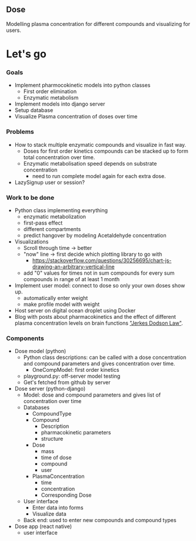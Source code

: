 ## Dose
Modelling plasma concentration for different compounds and visualizing for users.

# Let's go

### Goals
- Implement pharmocokinetic models into python classes
    - First order elimination
    - Enzymatic metabolism
- Implement models into django server
- Setup database 
- Visualize Plasma concentration of doses over time


### Problems
- How to stack multiple enzymatic compounds and visualize in fast way. 
    - Doses for first order kinetics compounds can be stacked up to form total concentration over time. 
    - Enzymatic metabolisation speed depends on substrate concentration 
        - need to run complete model again for each extra dose.
- LazySignup user or session?


### Work to be done
- Python class implementing everything
    - enzymatic metabolization
    - first-pass effect
    - different compartments
    - predict hangover by modeling Acetaldehyde concentration
- Visualizations
    - Scroll through time -> better
    - "now" line -> first decide which plotting library to go with
        - https://stackoverflow.com/questions/30256695/chart-js-drawing-an-arbitrary-vertical-line
    - add "0" values for times not in sum compounds for every sum compounds in range of at least 1 month
- Implement user model: connect to dose so only your own doses show up.
    - automatically enter weight 
    - make profile model with weight
- Host server on digital ocean droplet using Docker
- Blog with posts about pharmacokinetics and the effect of different plasma concentration levels on brain functions ["Jerkes Dodson Law"](https://en.m.wikipedia.org/wiki/Yerkes%E2%80%93Dodson_law).
    

### Components  
- Dose model (python)
    - Python class descriptions: can be called with a dose concentration and compound parameters and gives concentration over time.
        - OneCompModel: first order kinetics
    - playground.py: off-server model testing
    - Get's fetched from github by server
- Dose server (python-django)
    - Model: dose and compound parameters and gives list of concentration over time
    - Databases
        - CompoundType
        - Compound
            - Description
            - pharmacokinetic parameters
            - structure
        - Dose
            - mass
            - time of dose
            - compound
            - user
        - PlasmaConcentration
            - time
            - concentration
            - Corresponding Dose
    - User interface
        - Enter data into forms
        - Visualize data
    - Back end: used to enter new compounds and compound types
- Dose app (react native)
    - user interface
    
    
    
    

